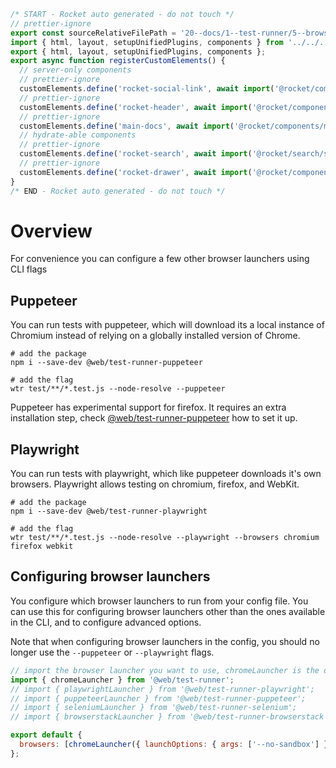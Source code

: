 ```js server
/* START - Rocket auto generated - do not touch */
// prettier-ignore
export const sourceRelativeFilePath = '20--docs/1--test-runner/5--browser-launchers/10--overview.rocket.md';
import { html, layout, setupUnifiedPlugins, components } from '../../../recursive.data.js';
export { html, layout, setupUnifiedPlugins, components };
export async function registerCustomElements() {
  // server-only components
  // prettier-ignore
  customElements.define('rocket-social-link', await import('@rocket/components/social-link.js').then(m => m.RocketSocialLink));
  // prettier-ignore
  customElements.define('rocket-header', await import('@rocket/components/header.js').then(m => m.RocketHeader));
  // prettier-ignore
  customElements.define('main-docs', await import('@rocket/components/main-docs.js').then(m => m.MainDocs));
  // hydrate-able components
  // prettier-ignore
  customElements.define('rocket-search', await import('@rocket/search/search.js').then(m => m.RocketSearch));
  // prettier-ignore
  customElements.define('rocket-drawer', await import('@rocket/components/drawer.js').then(m => m.RocketDrawer));
}
/* END - Rocket auto generated - do not touch */
```

# Overview

For convenience you can configure a few other browser launchers using CLI flags

## Puppeteer

You can run tests with puppeteer, which will download its a local instance of Chromium instead of relying on a globally installed version of Chrome.

```
# add the package
npm i --save-dev @web/test-runner-puppeteer

# add the flag
wtr test/**/*.test.js --node-resolve --puppeteer
```

Puppeteer has experimental support for firefox. It requires an extra installation step, check [@web/test-runner-puppeteer](./puppeteer.md) how to set it up.

## Playwright

You can run tests with playwright, which like puppeteer downloads it's own browsers. Playwright allows testing on chromium, firefox, and WebKit.

```
# add the package
npm i --save-dev @web/test-runner-playwright

# add the flag
wtr test/**/*.test.js --node-resolve --playwright --browsers chromium firefox webkit
```

## Configuring browser launchers

You configure which browser launchers to run from your config file. You can use this for configuring browser launchers other than the ones available in the CLI, and to configure advanced options.

Note that when configuring browser launchers in the config, you should no longer use the `--puppeteer` or `--playwright` flags.

```js
// import the browser launcher you want to use, chromeLauncher is the default
import { chromeLauncher } from '@web/test-runner';
// import { playwrightLauncher } from '@web/test-runner-playwright';
// import { puppeteerLauncher } from '@web/test-runner-puppeteer';
// import { seleniumLauncher } from '@web/test-runner-selenium';
// import { browserstackLauncher } from '@web/test-runner-browserstack';

export default {
  browsers: [chromeLauncher({ launchOptions: { args: ['--no-sandbox'] } })],
};
```
